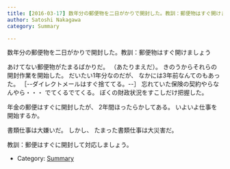 ```yaml
---
title: [2016-03-17] 数年分の郵便物を二日がかりで開封した。教訓：郵便物はすぐ開けましょう
author: Satoshi Nakagawa
category: Summary

---
```


数年分の郵便物を二日がかりで開封した。教訓：郵便物はすぐ開けましょう

 あけてない郵便物がたまるばかりだ。
（あたりまえだ）。
きのうからそれらの開封作業を開始した。
だいたい1年分なのだが、
なかには3年前なんてのもあった。
［--ダイレクトメールはすぐ捨ててる。--］
忘れていた保険の契約やらなんやら・・・
でてくるでてくる。
ぼくの財政状況をすこしだけ把握した。

 年金の郵便はすぐに開封したが、
2年間ほったらかしてある。
いよいよ仕事を開始するか。

 書類仕事は大嫌いだ。
しかし、
たまった書類仕事は大災害だ。

教訓：郵便はすぐに開封して対応しましょう。

- Category: [Summary](https://merapano.github.io/categories.html#Summary)

